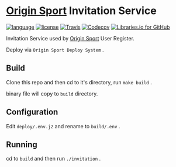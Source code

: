 # [Origin Sport](https://originsport.io/) Invitation Service

[![language](https://img.shields.io/badge/language-rust-blue.svg)](https://www.rust-lang.org)
[![license](https://img.shields.io/github/license/duriantang/ors_invitation.svg)](https://raw.githubusercontent.com/duriantang/ors_invitation/master/LICENSE)
[![Travis](https://img.shields.io/travis/duriantang/ors_invitation.svg)](https://travis-ci.org/duriantang/ors_invitation)
[![Codecov](https://img.shields.io/codecov/c/github/duriantang/ors_invitation.svg)](https://codecov.io/gh/duriantang/ors_invitation)
[![Libraries.io for GitHub](https://img.shields.io/librariesio/github/duriantang/ors_invitation.svg)](https://libraries.io/github/duriantang/ors_invitation)

Invitation Service used by [Origin Sport](https://originsport.io/) User Register.

Deploy via `Origin Sport Deploy System` .

## Build

Clone this repo and then cd to it's directory, run `make build` .

binary file will copy to `build` directory.

## Configuration

Edit `deploy/.env.j2` and rename to `build/.env` .

## Running

cd to `build` and then run `./invitation` .
